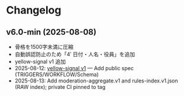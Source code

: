 # Changelog
## v6.0-min (2025-08-08)
- 骨格を1500字未満に圧縮
- 自動誤認防止のため「4′ 日付・人名・役員」を追加
- yellow-signal v1 追加
- 2025-08-12: [yellow-signal v1](policy/yellow-signal/) — Add public spec (TRIGGERS/WORKFLOW/Schema)
- 2025-08-13: Add moderation-aggregate.v1 and rules-index.v1.json (RAW index); private CI pinned to tag


